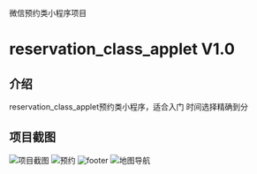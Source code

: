 微信预约类小程序项目

# reservation_class_applet V1.0

## 介绍
reservation_class_applet预约类小程序，适合入门
时间选择精确到分

## 项目截图
![项目截图](https://gitee.com/uploads/images/2018/0417/174239_76debd48_1045447.png "TIM1.png")
![预约](https://gitee.com/uploads/images/2018/0417/174345_05589bcf_1045447.png "TIM2.png")
![footer](https://gitee.com/uploads/images/2018/0417/174442_1cd89124_1045447.png "TIM3.png")
![地图导航](https://gitee.com/uploads/images/2018/0417/174527_0a436b27_1045447.png "TIM1.png")